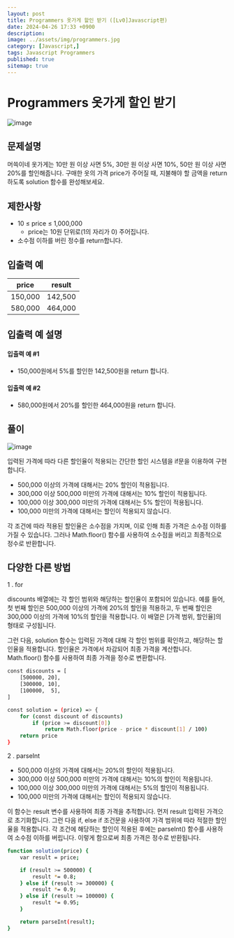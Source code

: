 ```yaml
---
layout: post
title: Programmers 옷가게 할인 받기 ([Lv0]Javascript편)
date: 2024-04-26 17:33 +0900
description: 
image: ../assets/img/programmers.jpg
category: [Javascript,]
tags: Javascript Programmers
published: true
sitemap: true
---
```


# Programmers 옷가게 할인 받기

![image](https://github.com/gnlgk/music-chart/assets/161431748/21df229d-ad32-4b80-add2-54efe959cc3f)

## 문제설명

머쓱이네 옷가게는 10만 원 이상 사면 5%, 30만 원 이상 사면 10%, 50만 원 이상 사면 20%를 할인해줍니다.
구매한 옷의 가격 price가 주어질 때, 지불해야 할 금액을 return 하도록 solution 함수를 완성해보세요.

## 제한사항

* 10 ≤ price ≤ 1,000,000
    - price는 10원 단위로(1의 자리가 0) 주어집니다.
* 소수점 이하를 버린 정수를 return합니다.

## 입출력 예

|price|result|
|---|---|
|150,000|142,500|
|580,000|464,000|

## 입출력 예 설명

#### 입출력 예 #1

* 150,000원에서 5%를 할인한 142,500원을 return 합니다.

####  입출력 예 #2

* 580,000원에서 20%를 할인한 464,000원을 return 합니다.

## 풀이

![image](https://github.com/gnlgk/music-chart/assets/161431748/73f8187f-9f2f-4d99-a3d6-b1fb06b51115)

입력된 가격에 따라 다른 할인율이 적용되는 간단한 할인 시스템을 if문을 이용하여 구현합니다.

* 500,000 이상의 가격에 대해서는 20% 할인이 적용됩니다.
* 300,000 이상 500,000 미만의 가격에 대해서는 10% 할인이 적용됩니다.
* 100,000 이상 300,000 미만의 가격에 대해서는 5% 할인이 적용됩니다.
* 100,000 미만의 가격에 대해서는 할인이 적용되지 않습니다.

각 조건에 따라 적용된 할인율은 소수점을 가지며, 이로 인해 최종 가격은 소수점 이하를 가질 수 있습니다. 그러나 Math.floor() 함수를 사용하여 소수점을 버리고 최종적으로 정수로 반환합니다.

## 다양한 다른 방법

1 . for

discounts 배열에는 각 할인 범위와 해당하는 할인율이 포함되어 있습니다. 예를 들어, 첫 번째 할인은 500,000 이상의 가격에 20%의 할인을 적용하고, 두 번째 할인은 300,000 이상의 가격에 10%의 할인을 적용합니다. 이 배열은 [가격 범위, 할인율]의 형태로 구성됩니다.

그런 다음, solution 함수는 입력된 가격에 대해 각 할인 범위를 확인하고, 해당하는 할인율을 적용합니다. 할인율은 가격에서 차감되어 최종 가격을 계산합니다. Math.floor() 함수를 사용하여 최종 가격을 정수로 변환합니다.

````bash
const discounts = [
    [500000, 20],
    [300000, 10],
    [100000,  5],
]

const solution = (price) => {
    for (const discount of discounts)
        if (price >= discount[0])
            return Math.floor(price - price * discount[1] / 100)
    return price
}
````

2 . parseInt

* 500,000 이상의 가격에 대해서는 20%의 할인이 적용됩니다.
* 300,000 이상 500,000 미만의 가격에 대해서는 10%의 할인이 적용됩니다.
* 100,000 이상 300,000 미만의 가격에 대해서는 5%의 할인이 적용됩니다.
* 100,000 미만의 가격에 대해서는 할인이 적용되지 않습니다.

이 함수는 result 변수를 사용하여 최종 가격을 추적합니다. 먼저 result 입력된 가격으로 초기화합니다. 그런 다음 if, else if 조건문을 사용하여 가격 범위에 따라 적절한 할인율을 적용합니다. 각 조건에 해당하는 할인이 적용된 후에는 parseInt() 함수를 사용하여 소수점 이하를 버립니다. 이렇게 함으로써 최종 가격은 정수로 반환됩니다.

````bash
function solution(price) {
    var result = price;

    if (result >= 500000) {
        result *= 0.8;
    } else if (result >= 300000) {
        result *= 0.9;
    } else if (result >= 100000) {
        result *= 0.95;
    }

    return parseInt(result);
}
````
